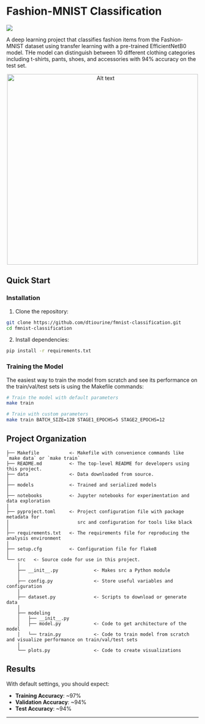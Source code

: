 # Fashion-MNIST Classification

<a target="_blank" href="https://cookiecutter-data-science.drivendata.org/">
    <img src="https://img.shields.io/badge/CCDS-Project%20template-328F97?logo=cookiecutter" />
</a>

A deep learning project that classifies fashion items from the Fashion-MNIST dataset using transfer learning with a pre-trained EfficientNetB0 model. THe model can distinguish between 10 different clothing categories including t-shirts, pants, shoes, and accessories with 94% accuracy on the test set.

<div align="center">
    <img src="https://datasets.activeloop.ai/wp-content/uploads/2022/09/Fashion-MNIST-dataset-Activeloop-Platform-visualization-image.webp" alt="Alt text" width="500">
</div>

## Quick Start

### Installation

1. Clone the repository:
```bash
git clone https://github.com/dtiourine/fmnist-classification.git
cd fmnist-classification
```

2. Install dependencies:
```bash
pip install -r requirements.txt
```

### Training the Model

The easiest way to train the model from scratch and see its performance on the train/val/test sets is using the Makefile commands:

```bash
# Train the model with default parameters
make train

# Train with custom parameters
make train BATCH_SIZE=128 STAGE1_EPOCHS=5 STAGE2_EPOCHS=12
```

## Project Organization

```
├── Makefile           <- Makefile with convenience commands like `make data` or `make train`
├── README.md          <- The top-level README for developers using this project.
├── data               <- Data downloaded from source.
│
├── models             <- Trained and serialized models
│
├── notebooks          <- Jupyter notebooks for experimentation and data exploration
│
├── pyproject.toml     <- Project configuration file with package metadata for 
│                         src and configuration for tools like black
│
├── requirements.txt   <- The requirements file for reproducing the analysis environment
│
├── setup.cfg          <- Configuration file for flake8
│
└── src   <- Source code for use in this project.
    │
    ├── __init__.py             <- Makes src a Python module
    │
    ├── config.py               <- Store useful variables and configuration
    │
    ├── dataset.py              <- Scripts to download or generate data
    │
    ├── modeling                
    │   ├── __init__.py
    │   ├── model.py            <- Code to get architecture of the model          
    │   └── train.py            <- Code to train model from scratch and visualize performance on train/val/test sets
    │
    └── plots.py                <- Code to create visualizations
```

## Results

With default settings, you should expect:
- **Training Accuracy**: ~97%
- **Validation Accuracy**: ~94%
- **Test Accuracy**: ~94%

--------

